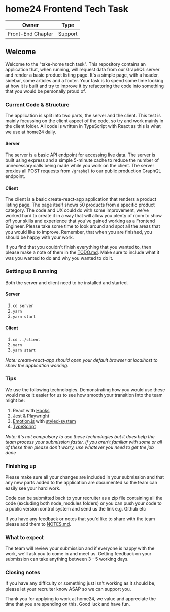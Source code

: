 # home24 Frontend Tech Task

| Owner             | Type    |
| ----------------- | ------- |
| Front-End Chapter | Support |

## Welcome

Welcome to the "take-home tech task". This repository contains an application that, when running, will request data from our GraphQL server and render a basic product listing page. It's a simple page, with a header, sidebar, some articles and a footer. Your task is to spend some time looking at how it is built and try to improve it by refactoring the code into something that you would be personally proud of.

### Current Code & Structure

The application is split into two parts, the server and the client. This test is mainly focussing on the client aspect of the code, so try and work mainly in the client folder. All code is written in TypeScript with React as this is what we use at home24 daily.

#### Server

The server is a basic API endpoint for accessing live data. The server is built using express and a simple 5-minute cache to reduce the number of unnecessary calls being made while you work on the client. The server proxies all POST requests from `/graphql` to our public production GraphQL endpoint.

#### Client

The client is a basic create-react-app application that renders a product listing page. The page itself shows 50 products from a specific product category. The code and UX could do with some improvement, we've worked hard to create it in a way that will allow you plenty of room to show off your skills and experience that you've gained working as a Frontend Engineer. Please take some time to look around and spot all the areas that you would like to improve. Remember, that when you are finished, you should be happy with your work.

If you find that you couldn't finish everything that you wanted to, then please make a note of them in the [TODO.md](TODO.md). Make sure to include what it was you wanted to do and why you wanted to do it.

### Getting up & running

Both the server and client need to be installed and started.

#### Server

1. `cd server`
2. `yarn`
3. `yarn start`

#### Client

1. `cd ../client`
2. `yarn`
3. `yarn start`

_Note: create-react-app should open your default browser at localhost to show the application working._

### Tips

We use the following technologies. Demonstrating how you would use these would make it easier for us to see how smooth your transition into the team might be:

1. React with [Hooks](https://reactjs.org/docs/hooks-intro.html)
2. [Jest](https://jestjs.io/) & [Playwright](https://playwright.dev/)
3. [Emotion.js](https://github.com/emotion-js/emotion) with [styled-system](https://styled-system.com/)
4. [TypeScript](https://www.typescriptlang.org/)

_Note: it's not compulsory to use these technologies but it does help the team process your submission faster. If you aren't familiar with some or all of these then please don't worry, use whatever you need to get the job done_

### Finishing up

Please make sure all your changes are included in your submission and that any new parts added to the application are documented so the team can easily see your hard work.

Code can be submitted back to your recruiter as a zip file containing all the code (excluding both node_modules folders) or you can push your code to a public version control system and send us the link e.g. Github etc

If you have any feedback or notes that you'd like to share with the team please add them to [NOTES.md](NOTES.md).

### What to expect

The team will review your submission and if everyone is happy with the work, we'll ask you to come in and meet us. Getting feedback on your submission can take anything between 3 - 5 working days.

### Closing notes

If you have any difficulty or something just isn't working as it should be, please let your recruiter know ASAP so we can support you.

Thank you for applying to work at home24, we value and appreciate the time that you are spending on this. Good luck and have fun.
